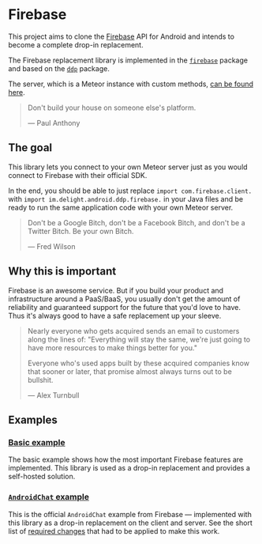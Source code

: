 # Firebase

This project aims to clone the [Firebase](https://www.firebase.com/) API for Android and intends to become a complete drop-in replacement.

The Firebase replacement library is implemented in the [`firebase`](Android/Source/src/im/delight/android/ddp/firebase) package and based on the [`ddp`](Android/Source/src/im/delight/android/ddp) package.

The server, which is a Meteor instance with custom methods, [can be found here](Server/).

> Don't build your house on someone else's platform.
>
> — Paul Anthony

## The goal

This library lets you connect to your own Meteor server just as you would connect to Firebase with their official SDK.

In the end, you should be able to just replace `import com.firebase.client.` with `import im.delight.android.ddp.firebase.` in your Java files and be ready to run the same application code with your own Meteor server.

> Don't be a Google Bitch, don't be a Facebook Bitch, and don't be a Twitter Bitch. Be your own Bitch.
>
> — Fred Wilson

## Why this is important

Firebase is an awesome service. But if you build your product and infrastructure around a PaaS/BaaS, you usually don't get the amount of reliability and guaranteed support for the future that you'd love to have. Thus it's always good to have a safe replacement up your sleeve.

> Nearly everyone who gets acquired sends an email to customers along the lines of: "Everything will stay the same, we're just going to have more resources to make things better for you."
>
> Everyone who's used apps built by these acquired companies know that sooner or later, that promise almost always turns out to be bullshit.
>
> — Alex Turnbull

## Examples

### [Basic example](Examples/Firebase/)

The basic example shows how the most important Firebase features are implemented. This library is used as a drop-in replacement and provides a self-hosted solution.

### [`AndroidChat` example](https://github.com/delight-im/AndroidChat)

This is the official `AndroidChat` example from Firebase — implemented with this library as a drop-in replacement on the client and server. See the short list of [required changes](https://github.com/delight-im/AndroidChat/commits/master) that had to be applied to make this work.
